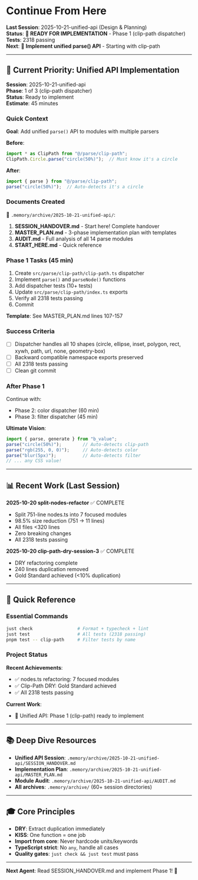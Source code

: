 <!-- LAST UPDATED: 2025-10-21T07:51 -->

# Continue From Here

**Last Session**: 2025-10-21-unified-api (Design & Planning)  
**Status**: 🎯 **READY FOR IMPLEMENTATION** - Phase 1 (clip-path dispatcher)  
**Tests**: 2318 passing  
**Next**: 🚀 **Implement unified parse() API** - Starting with clip-path

---

## 🎯 Current Priority: Unified API Implementation

**Session**: 2025-10-21-unified-api  
**Phase**: 1 of 3 (clip-path dispatcher)  
**Status**: Ready to implement  
**Estimate**: 45 minutes

### Quick Context

**Goal**: Add unified `parse()` API to modules with multiple parsers

**Before**:
```typescript
import * as ClipPath from "@/parse/clip-path";
ClipPath.Circle.parse("circle(50%)");  // Must know it's a circle
```

**After**:
```typescript
import { parse } from "@/parse/clip-path";
parse("circle(50%)");  // Auto-detects it's a circle
```

### Documents Created

📁 `.memory/archive/2025-10-21-unified-api/`:
1. **SESSION_HANDOVER.md** - Start here! Complete handover
2. **MASTER_PLAN.md** - 3-phase implementation plan with templates
3. **AUDIT.md** - Full analysis of all 14 parse modules
4. **START_HERE.md** - Quick reference

### Phase 1 Tasks (45 min)

1. Create `src/parse/clip-path/clip-path.ts` dispatcher
2. Implement `parse()` and `parseNode()` functions
3. Add dispatcher tests (10+ tests)
4. Update `src/parse/clip-path/index.ts` exports
5. Verify all 2318 tests passing
6. Commit

**Template**: See MASTER_PLAN.md lines 107-157

### Success Criteria

- [ ] Dispatcher handles all 10 shapes (circle, ellipse, inset, polygon, rect, xywh, path, url, none, geometry-box)
- [ ] Backward compatible namespace exports preserved
- [ ] All 2318 tests passing
- [ ] Clean git commit

### After Phase 1

Continue with:
- Phase 2: color dispatcher (60 min)
- Phase 3: filter dispatcher (45 min)

**Ultimate Vision**:
```typescript
import { parse, generate } from "b_value";
parse("circle(50%)");        // Auto-detects clip-path
parse("rgb(255, 0, 0)");     // Auto-detects color  
parse("blur(5px)");          // Auto-detects filter
// ... any CSS value!
```

---

## 📊 Recent Work (Last Session)

**2025-10-20 split-nodes-refactor** ✅ COMPLETE
- Split 751-line nodes.ts into 7 focused modules
- 98.5% size reduction (751 → 11 lines)
- All files <320 lines
- Zero breaking changes
- All 2318 tests passing

**2025-10-20 clip-path-dry-session-3** ✅ COMPLETE
- DRY refactoring complete
- 240 lines duplication removed
- Gold Standard achieved (<10% duplication)

---

## 🔧 Quick Reference

### Essential Commands
```bash
just check                 # Format + typecheck + lint
just test                  # All tests (2318 passing)
pnpm test -- clip-path     # Filter tests by name
```

### Project Status

**Recent Achievements**:
- ✅ nodes.ts refactoring: 7 focused modules
- ✅ Clip-Path DRY: Gold Standard achieved
- ✅ All 2318 tests passing

**Current Work**:
- 🎯 Unified API: Phase 1 (clip-path) ready to implement

---

## 📚 Deep Dive Resources

- **Unified API Session**: `.memory/archive/2025-10-21-unified-api/SESSION_HANDOVER.md`
- **Implementation Plan**: `.memory/archive/2025-10-21-unified-api/MASTER_PLAN.md`
- **Module Audit**: `.memory/archive/2025-10-21-unified-api/AUDIT.md`
- **All archives**: `.memory/archive/` (60+ session directories)

---

## 🎓 Core Principles

- **DRY**: Extract duplication immediately
- **KISS**: One function = one job
- **Import from core**: Never hardcode units/keywords
- **TypeScript strict**: No `any`, handle all cases
- **Quality gates**: `just check && just test` must pass

---

**Next Agent**: Read SESSION_HANDOVER.md and implement Phase 1! 🚀
